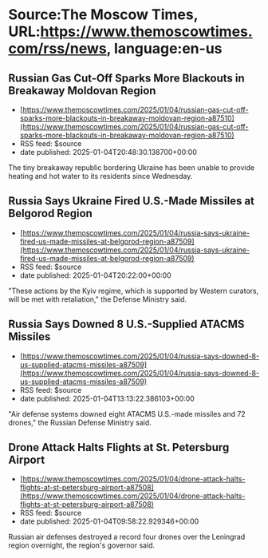 # Source:The Moscow Times, URL:https://www.themoscowtimes.com/rss/news, language:en-us

## Russian Gas Cut-Off Sparks More Blackouts in Breakaway Moldovan Region
 - [https://www.themoscowtimes.com/2025/01/04/russian-gas-cut-off-sparks-more-blackouts-in-breakaway-moldovan-region-a87510](https://www.themoscowtimes.com/2025/01/04/russian-gas-cut-off-sparks-more-blackouts-in-breakaway-moldovan-region-a87510)
 - RSS feed: $source
 - date published: 2025-01-04T20:48:30.138700+00:00

The tiny breakaway republic bordering Ukraine has been unable to provide heating and hot water to its residents since Wednesday.

## Russia Says Ukraine Fired U.S.-Made Missiles at Belgorod Region
 - [https://www.themoscowtimes.com/2025/01/04/russia-says-ukraine-fired-us-made-missiles-at-belgorod-region-a87509](https://www.themoscowtimes.com/2025/01/04/russia-says-ukraine-fired-us-made-missiles-at-belgorod-region-a87509)
 - RSS feed: $source
 - date published: 2025-01-04T20:22:00+00:00

"These actions by the Kyiv regime, which is supported by Western curators, will be met with retaliation," the Defense Ministry said.

## Russia Says Downed 8 U.S.-Supplied ATACMS Missiles
 - [https://www.themoscowtimes.com/2025/01/04/russia-says-downed-8-us-supplied-atacms-missiles-a87509](https://www.themoscowtimes.com/2025/01/04/russia-says-downed-8-us-supplied-atacms-missiles-a87509)
 - RSS feed: $source
 - date published: 2025-01-04T13:13:22.386103+00:00

"Air defense systems downed eight ATACMS U.S.-made missiles and 72 drones," the Russian Defense Ministry said.

## Drone Attack Halts Flights at St. Petersburg Airport
 - [https://www.themoscowtimes.com/2025/01/04/drone-attack-halts-flights-at-st-petersburg-airport-a87508](https://www.themoscowtimes.com/2025/01/04/drone-attack-halts-flights-at-st-petersburg-airport-a87508)
 - RSS feed: $source
 - date published: 2025-01-04T09:58:22.929346+00:00

Russian air defenses destroyed a record four drones over the Leningrad region overnight, the region's governor said.

